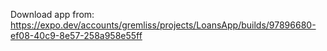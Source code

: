 Download app from: 
https://expo.dev/accounts/gremliss/projects/LoansApp/builds/97896680-ef08-40c9-8e57-258a958e55ff
